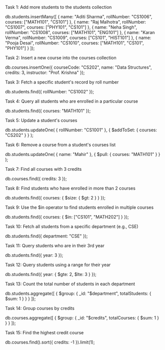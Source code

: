 Task 1: Add more students to the students collection

db.students.insertMany([
  { name: "Aditi Sharma", rollNumber: "CS1006", courses: ["MATH101", "CS101"] },
  { name: "Raj Malhotra", rollNumber: "CS1007", courses: ["PHY101", "CS101"] },
  { name: "Neha Singh", rollNumber: "CS1008", courses: ["MATH101", "ENG101"] },
  { name: "Karan Verma", rollNumber: "CS1009", courses: ["CS101", "HIST101"] },
  { name: "Pooja Desai", rollNumber: "CS1010", courses: ["MATH101", "CS101", "PHY101"] }
]);

Task 2: Insert a new course into the courses collection

db.courses.insertOne({
  courseCode: "CS202",
  name: "Data Structures",
  credits: 3,
  instructor: "Prof. Krishna"
});

Task 3: Fetch a specific student's record by roll number

db.students.find({ rollNumber: "CS1002" });

Task 4: Query all students who are enrolled in a particular course

db.students.find({ courses: "MATH101" });

Task 5: Update a student's courses

db.students.updateOne(
  { rollNumber: "CS1001" },
  { $addToSet: { courses: "CS202" } }
);

Task 6: Remove a course from a student's courses list

db.students.updateOne(
  { name: "Mahir" },
  { $pull: { courses: "MATH101" } }
);

Task 7: Find all courses with 3 credits

db.courses.find({ credits: 3 });

Task 8: Find students who have enrolled in more than 2 courses

db.students.find({ courses: { $size: { $gt: 2 } } });

Task 9: Use the $in operator to find students enrolled in multiple courses

db.students.find({ courses: { $in: ["CS101", "MATH202"] } });

Task 10: Fetch all students from a specific department (e.g., CSE)

db.students.find({ department: "CSE" });

Task 11: Query students who are in their 3rd year

db.students.find({ year: 3 });

Task 12: Query students using a range for their year

db.students.find({ year: { $gte: 2, $lte: 3 } });

Task 13: Count the total number of students in each department

db.students.aggregate([
  { $group: { _id: "$department", totalStudents: { $sum: 1 } } }
]);

Task 14: Group courses by credits

db.courses.aggregate([
  { $group: { _id: "$credits", totalCourses: { $sum: 1 } } }
]);

Task 15: Find the highest credit course

db.courses.find().sort({ credits: -1 }).limit(1);
